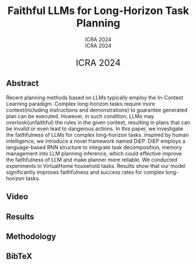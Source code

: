<h1 align="center"> Faithful LLMs for Long-Horizon Task Planning </h1>

<div align='center'>
  <style="font-size:12px"> ICRA 2024 </font>
</div>

<div align='center'; style="font:12px; bolder '微软雅黑';">
  ICRA 2024
</div>

<p align='center'; style="font-size:24px; "> ICRA 2024 </p>

## Abstract
Recent planning methods based on LLMs typically employ the In-Context Learning paradigm. Complex long-horizon tasks require more context(including instructions and demonstrations) to guarantee generated plan can be executed. However, in such condition, LLMs may overlook(unfaithful) the rules in the given context, resulting in plans that can be invalid or even lead to dangerous actions. In this paper, we investigate the faithfulness of LLMs for complex long-horizon tasks. Inspired by human intelligence, we introduce a novel framework named DiEP. DiEP employs a language-based RNN structure to integrate task decomposition, memory management into LLM planning inference, which could effective improve the faithfulness of LLM and make planner more reliable. We conducted experiments in VirtualHome household tasks. Results show that our model significantly improves faithfulness and success rates for complex long-horizon tasks.

## Video

## Results

## Methodology

## BibTeX
